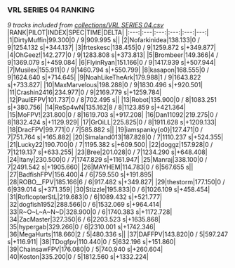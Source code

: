 ### VRL SERIES 04 RANKING
*9 tracks included from [collections/VRL SERIES 04.csv](/collections/VRL%20SERIES%2004.csv)*
|RANK|PILOT|INDEX|SPEC|TIME|DELTA|
|:---:|:---|:---:|:---:|:---:|---:|
|1|DirtyMuffin|99.300|0 / 9|909.995 s||
|2|Nofarkinidea|138.133|0 / 9|1254.132 s|+344.137|
|3|frteskesc|138.455|0 / 9|1259.872 s|+349.877|
|4|OhGeez!|142.277|0 / 9|1283.808 s|+373.813|
|5|Brombeer|149.366|4 / 9|1369.079 s|+459.084|
|6|FlyinRyan|151.166|0 / 9|1417.939 s|+507.944|
|7|Musilex|155.911|0 / 9|1460.794 s|+550.799|
|8|kasapon|168.555|0 / 9|1624.640 s|+714.645|
|9|NoahLikeTheArk|179.988|1 / 9|1643.822 s|+733.827|
|10|MaxMarvelous|198.288|0 / 9|1830.496 s|+920.501|
|11|Crashin2416|234.977|0 / 9|2169.779 s|+1259.784|
|12|PaulEFPV|101.737|0 / 8|702.495 s||
|13|Robot|135.900|0 / 8|1083.251 s|+380.756|
|14|ReSp4wN|135.162|8 / 8|1123.859 s|+421.364|
|15|MoFPV!|231.800|0 / 8|1619.703 s|+917.208|
|16|Dan11092|219.275|0 / 8|1832.424 s|+1129.929|
|17|GrOiLL|225.825|0 / 8|1911.628 s|+1209.133|
|18|DracFPV|99.771|0 / 7|585.882 s||
|19|iamspanky{o0}|127.471|0 / 7|751.764 s|+165.882|
|20|Simaland013|187.828|0 / 7|1110.237 s|+524.355|
|21|Lucky22|190.700|0 / 7|1195.382 s|+609.500|
|22|doggz|157.928|0 / 7|1219.137 s|+633.255|
|23|Bree|201.028|0 / 7|1234.290 s|+648.408|
|24|Itany|230.500|0 / 7|1747.829 s|+1161.947|
|25|Manraj|338.100|0 / 7|2491.542 s|+1905.660|
|26|MAYHEM|114.783|0 / 6|567.655 s||
|27|BadfishFPV|156.400|4 / 6|759.550 s|+191.895|
|28|ROBO__FPV|185.166|6 / 6|917.482 s|+349.827|
|29|thestorm|177.150|0 / 6|939.014 s|+371.359|
|30|Stizzle|195.833|0 / 6|1026.109 s|+458.454|
|31|RoflcopterStL|219.683|0 / 6|1089.432 s|+521.777|
|32|dogfish1952|288.566|0 / 6|1532.069 s|+964.414|
|33|R~O~L~A~N~D|328.900|0 / 6|1740.383 s|+1172.728|
|34|ZacMaster|327.350|6 / 6|2203.523 s|+1635.868|
|35|hypergab|329.266|0 / 6|2310.001 s|+1742.346|
|36|MegaHurts|118.660|2 / 5|480.336 s||
|37|DAFFPV|143.820|0 / 5|597.247 s|+116.911|
|38|TDogfpv|110.440|0 / 5|632.196 s|+151.860|
|39|ChainsawFPV|176.080|0 / 5|740.940 s|+260.604|
|40|Koston|335.200|0 / 5|1812.560 s|+1332.224|
